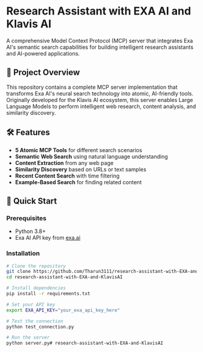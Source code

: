 # Research Assistant with EXA AI and Klavis AI

A comprehensive Model Context Protocol (MCP) server that integrates Exa AI's semantic search capabilities for building intelligent research assistants and AI-powered applications.

## 🎯 Project Overview

This repository contains a complete MCP server implementation that transforms Exa AI's neural search technology into atomic, AI-friendly tools. Originally developed for the Klavis AI ecosystem, this server enables Large Language Models to perform intelligent web research, content analysis, and similarity discovery.

## 🛠️ Features

- **5 Atomic MCP Tools** for different search scenarios
- **Semantic Web Search** using natural language understanding
- **Content Extraction** from any web page
- **Similarity Discovery** based on URLs or text samples
- **Recent Content Search** with time filtering
- **Example-Based Search** for finding related content

## 🚀 Quick Start

### Prerequisites
- Python 3.8+
- Exa AI API key from [exa.ai](https://exa.ai/)

### Installation
```bash
# Clone the repository
git clone https://github.com/Tharun3111/research-assistant-with-EXA-and-KlavisAI.git
cd research-assistant-with-EXA-and-KlavisAI

# Install dependencies
pip install -r requirements.txt

# Set your API key
export EXA_API_KEY="your_exa_api_key_here"

# Test the connection
python test_connection.py

# Run the server
python server.py# research-assistant-with-EXA-and-KlavisAI
